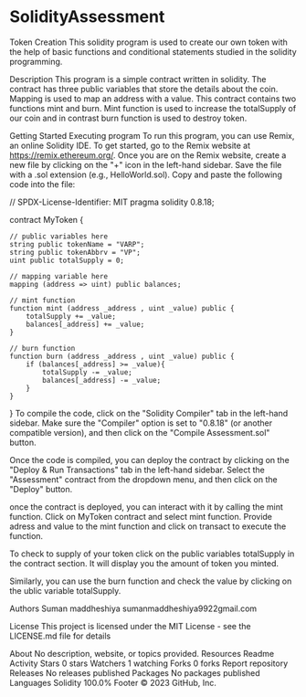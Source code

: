 # SolidityAssessment
Token Creation
This solidity program is used to create our own token with the help of basic functions and conditional statements studied in the solidity programming.

Description
This program is a simple contract written in solidity. The contract has three public variables that store the details about the coin. Mapping is used to map an address with a value. This contract contains two functions mint and burn. Mint function is used to increase the totalSupply of our coin and in contrast burn function is used to destroy token.

Getting Started
Executing program
To run this program, you can use Remix, an online Solidity IDE. To get started, go to the Remix website at https://remix.ethereum.org/.
Once you are on the Remix website, create a new file by clicking on the "+" icon in the left-hand sidebar. Save the file with a .sol extension (e.g., HelloWorld.sol). Copy and paste the following code into the file:

// SPDX-License-Identifier: MIT
pragma solidity 0.8.18;

contract MyToken {

    // public variables here
    string public tokenName = "VARP";
    string public tokenAbbrv = "VP";
    uint public totalSupply = 0;

    // mapping variable here
    mapping (address => uint) public balances;

    // mint function
    function mint (address _address , uint _value) public {
        totalSupply += _value;
        balances[_address] += _value;
    }

    // burn function
    function burn (address _address , uint _value) public {
        if (balances[_address] >= _value){
            totalSupply -= _value;
            balances[_address] -= _value;
        }
    }
}
To compile the code, click on the "Solidity Compiler" tab in the left-hand sidebar. Make sure the "Compiler" option is set to "0.8.18" (or another compatible version), and then click on the "Compile Assessment.sol" button.

Once the code is compiled, you can deploy the contract by clicking on the "Deploy & Run Transactions" tab in the left-hand sidebar. Select the "Assessment" contract from the dropdown menu, and then click on the "Deploy" button.

once the contract is deployed, you can interact with it by calling the mint function. Click on MyToken contract and select mint function. Provide adress and value to the mint function and click on transact to execute the function.

To check to supply of your token click on the public variables totalSupply in the contract section. It will display you the amount of token you minted.

Similarly, you can use the burn function and check the value by clicking on the ublic variable totalSupply.

Authors
Suman maddheshiya sumanmaddheshiya9922gmail.com

License
This project is licensed under the MIT License - see the LICENSE.md file for details

About
No description, website, or topics provided.
Resources
 Readme
 Activity
Stars
 0 stars
Watchers
 1 watching
Forks
 0 forks
Report repository
Releases
No releases published
Packages
No packages published
Languages
Solidity
100.0%
Footer
© 2023 GitHub, Inc.

